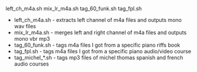 left_ch_m4a.sh mix_lr_m4a.sh  tag_60_funk.sh tag_fpl.sh


* left_ch_m4a.sh - extracts left channel of m4a files and outputs mono wav files
* mix_lr_m4a.sh - merges left and right channel of m4a files and outputs mono vbr mp3
* tag_60_funk.sh - tags m4a files I got from a specific piano riffs book
* tag_fpl.sh - tags m4a files I got from a specific piano audio/video course
* tag_michel_*.sh - tags mp3 files of michel thomas spanish and french audio courses
